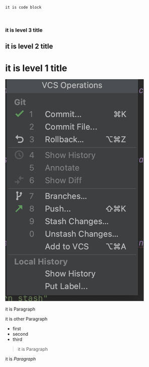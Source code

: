 ```
it is code block



```

### it is level 3 title

## it is level 2 title

# it is level 1 title

![it is picture](/ShortQuestions/image/stash.png)

<p> it is Paragraph
<p> it is other Paragraph

* first
* second
* third

> it is Paragraph

it is *Paragraph*
